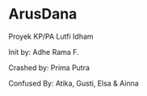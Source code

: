 # ArusDana

Proyek KP/PA Lutfi Idham

Init by:
Adhe Rama F.

Crashed by:
Prima Putra

Confused By:
Atika, Gusti, Elsa & Ainna